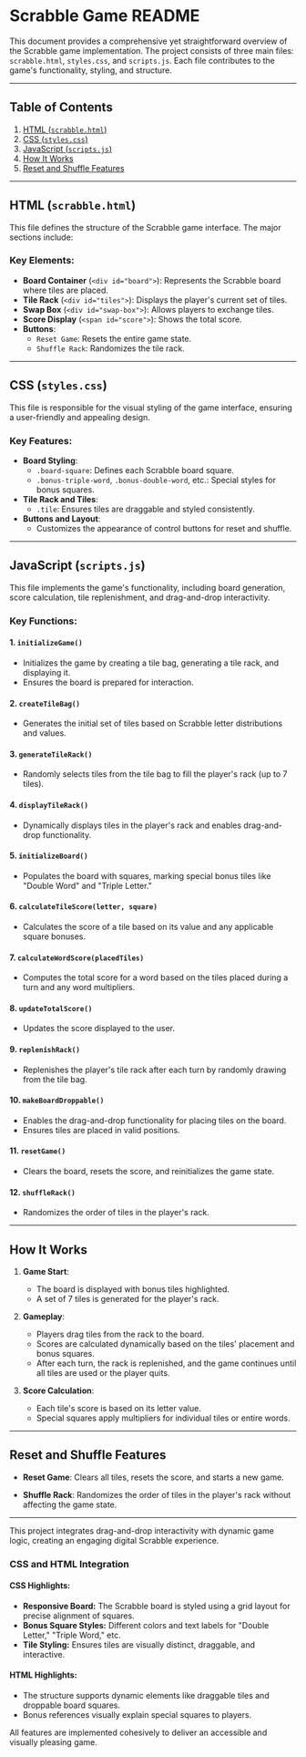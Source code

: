 # Scrabble Game README

This document provides a comprehensive yet straightforward overview of the Scrabble game implementation. The project consists of three main files: `scrabble.html`, `styles.css`, and `scripts.js`. Each file contributes to the game's functionality, styling, and structure.

---

## Table of Contents
1. [HTML (`scrabble.html`)](#html-scrabblehtml)
2. [CSS (`styles.css`)](#css-stylescss)
3. [JavaScript (`scripts.js`)](#javascript-scriptsjs)
4. [How It Works](#how-it-works)
5. [Reset and Shuffle Features](#reset-and-shuffle-features)

---

## HTML (`scrabble.html`)
This file defines the structure of the Scrabble game interface. The major sections include:

### Key Elements:
- **Board Container** (`<div id="board">`):
  Represents the Scrabble board where tiles are placed.
- **Tile Rack** (`<div id="tiles">`):
  Displays the player's current set of tiles.
- **Swap Box** (`<div id="swap-box">`):
  Allows players to exchange tiles.
- **Score Display** (`<span id="score">`):
  Shows the total score.
- **Buttons**:
  - `Reset Game`: Resets the entire game state.
  - `Shuffle Rack`: Randomizes the tile rack.

---

## CSS (`styles.css`)
This file is responsible for the visual styling of the game interface, ensuring a user-friendly and appealing design.

### Key Features:
- **Board Styling**:
  - `.board-square`: Defines each Scrabble board square.
  - `.bonus-triple-word`, `.bonus-double-word`, etc.: Special styles for bonus squares.
- **Tile Rack and Tiles**:
  - `.tile`: Ensures tiles are draggable and styled consistently.
- **Buttons and Layout**:
  - Customizes the appearance of control buttons for reset and shuffle.

---

## JavaScript (`scripts.js`)
This file implements the game's functionality, including board generation, score calculation, tile replenishment, and drag-and-drop interactivity.

### Key Functions:

#### 1. **`initializeGame()`**
- Initializes the game by creating a tile bag, generating a tile rack, and displaying it.
- Ensures the board is prepared for interaction.

#### 2. **`createTileBag()`**
- Generates the initial set of tiles based on Scrabble letter distributions and values.

#### 3. **`generateTileRack()`**
- Randomly selects tiles from the tile bag to fill the player's rack (up to 7 tiles).

#### 4. **`displayTileRack()`**
- Dynamically displays tiles in the player's rack and enables drag-and-drop functionality.

#### 5. **`initializeBoard()`**
- Populates the board with squares, marking special bonus tiles like "Double Word" and "Triple Letter."

#### 6. **`calculateTileScore(letter, square)`**
- Calculates the score of a tile based on its value and any applicable square bonuses.

#### 7. **`calculateWordScore(placedTiles)`**
- Computes the total score for a word based on the tiles placed during a turn and any word multipliers.

#### 8. **`updateTotalScore()`**
- Updates the score displayed to the user.

#### 9. **`replenishRack()`**
- Replenishes the player's tile rack after each turn by randomly drawing from the tile bag.

#### 10. **`makeBoardDroppable()`**
- Enables the drag-and-drop functionality for placing tiles on the board.
- Ensures tiles are placed in valid positions.

#### 11. **`resetGame()`**
- Clears the board, resets the score, and reinitializes the game state.

#### 12. **`shuffleRack()`**
- Randomizes the order of tiles in the player's rack.

---

## How It Works

1. **Game Start**:
   - The board is displayed with bonus tiles highlighted.
   - A set of 7 tiles is generated for the player's rack.

2. **Gameplay**:
   - Players drag tiles from the rack to the board.
   - Scores are calculated dynamically based on the tiles' placement and bonus squares.
   - After each turn, the rack is replenished, and the game continues until all tiles are used or the player quits.

3. **Score Calculation**:
   - Each tile's score is based on its letter value.
   - Special squares apply multipliers for individual tiles or entire words.

---

## Reset and Shuffle Features

- **Reset Game**:
  Clears all tiles, resets the score, and starts a new game.

- **Shuffle Rack**:
  Randomizes the order of tiles in the player's rack without affecting the game state.

---

This project integrates drag-and-drop interactivity with dynamic game logic, creating an engaging digital Scrabble experience.

### CSS and HTML Integration

#### CSS Highlights:
- **Responsive Board:**
  The Scrabble board is styled using a grid layout for precise alignment of squares.
- **Bonus Square Styles:**
  Different colors and text labels for "Double Letter," "Triple Word," etc.
- **Tile Styling:**
  Ensures tiles are visually distinct, draggable, and interactive.

#### HTML Highlights:
- The structure supports dynamic elements like draggable tiles and droppable board squares.
- Bonus references visually explain special squares to players.

All features are implemented cohesively to deliver an accessible and visually pleasing game.

